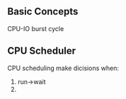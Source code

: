 ## Basic Concepts
CPU-IO burst cycle

## CPU Scheduler
CPU scheduling make dicisions when:
1. run->wait
2. 